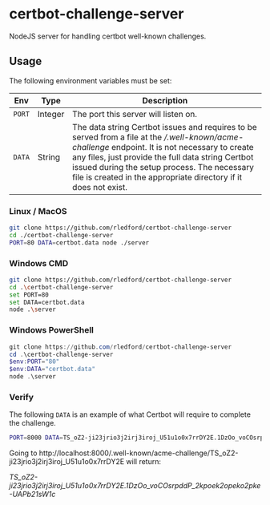 # certbot-challenge-server

NodeJS server for handling certbot well-known challenges.

## Usage

The following environment variables must be set:

| Env    | Type    | Description                                                                                                                                                                                                                                                                                                              |
| ------ | ------- | ------------------------------------------------------------------------------------------------------------------------------------------------------------------------------------------------------------------------------------------------------------------------------------------------------------------------ |
| `PORT` | Integer | The port this server will listen on.                                                                                                                                                                                                                                                                                     |
| `DATA` | String  | The data string Certbot issues and requires to be served from a file at the _/.well-known/acme-challenge_ endpoint. It is not necessary to create any files, just provide the full data string Certbot issued during the setup process. The necessary file is created in the appropriate directory if it does not exist. |

### Linux / MacOS

```bash
git clone https://github.com/rledford/certbot-challenge-server
cd ./certbot-challenge-server
PORT=80 DATA=certbot.data node ./server
```

### Windows CMD

```bash
git clone https://github.com/rledford/certbot-challenge-server
cd .\certbot-challenge-server
set PORT=80
set DATA=certbot.data
node .\server
```

### Windows PowerShell

```powershell
git clone https://github.com/rledford/certbot-challenge-server
cd .\certbot-challenge-server
$env:PORT="80"
$env:DATA="certbot.data"
node .\server
```

### Verify

The following `DATA` is an example of what Certbot will require to complete the challenge.

```bash
PORT=8000 DATA=TS_oZ2-ji23jrio3j2irj3iroj_U51u1o0x7rrDY2E.1DzOo_voCOsrpddP_2kpoek2opeko2pke-UAPb21sW1c node.js
```

Going to http://localhost:8000/.well-known/acme-challenge/TS_oZ2-ji23jrio3j2irj3iroj_U51u1o0x7rrDY2E will return:

_TS_oZ2-ji23jrio3j2irj3iroj_U51u1o0x7rrDY2E.1DzOo_voCOsrpddP_2kpoek2opeko2pke-UAPb21sW1c_
